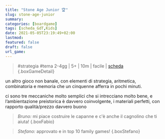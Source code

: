 ```yaml
---
title: "Stone Age Junior 🏆"
slug: stone-age-junior
summary: 
categories: [boardgame]
tags: [scheda_GdT,Kids]
date: 2021-05-05T23:19:49+02:00
lastmod: 
featured: false
draft: false
url_game: 
---
```

> #strategia #tema
> 2-4gg | 5+ | 10m | facile | [scheda](https://www.boardgamegeek.com/image/2869624/my-first-stone-age)  
{.boxGameDetail}

un altro gioco non banale, con elementi di strategia, aritmetica, combinatoria e memoria che un cinquenne afferra in pochi minuti. 

ci sono tre meccaniche molto semplici che si intrecciano molto bene, e l’ambientazione preistorica è davvero coinvolgente, i materiali perfetti, con rapporto qualità/prezzo davvero buono

> *Bruno:* mi piace costruire le capanne e c'è anche il cagnolino che ti aiuta!
{.boxFabio}

> *Stefano:* approvato e in top 10 family games!
{.boxStefano}
